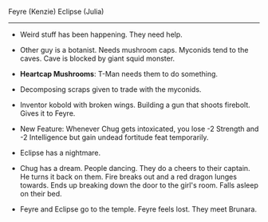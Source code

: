 Feyre (Kenzie)
Eclipse (Julia)

---
- Weird stuff has been happening. They need help.
- Other guy is a botanist. Needs mushroom caps. Myconids tend to the caves. Cave is blocked by giant squid monster.

- **Heartcap Mushrooms**: T-Man needs them to do something.
- Decomposing scraps given to trade with the myconids.

- Inventor kobold with broken wings. Building a gun that shoots firebolt. Gives it to Feyre.

- New Feature: Whenever Chug gets intoxicated, you lose -2 Strength and -2 Intelligence but gain undead fortitude feat temporarily.

- Eclipse has a nightmare.
- Chug has a dream. People dancing. They do a cheers to their captain. He turns it back on them. Fire breaks out and a red dragon lunges towards. Ends up breaking down the door to the girl's room. Falls asleep on their bed.

- Feyre and Eclipse go to the temple. Feyre feels lost. They meet Brunara.